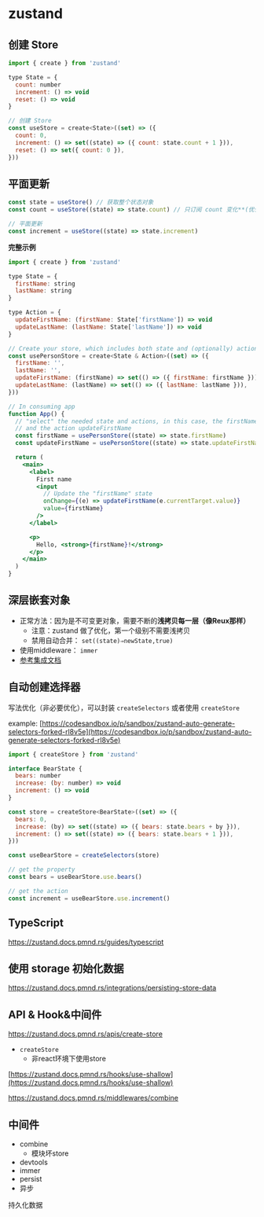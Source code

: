 # zustand

## 创建 Store

```jsx
import { create } from 'zustand'

type State = {
  count: number
  increment: () => void
  reset: () => void
}

// 创建 Store
const useStore = create<State>((set) => ({
  count: 0,
  increment: () => set((state) => ({ count: state.count + 1 })),
  reset: () => set({ count: 0 }),
}))
```

## 平面更新

```jsx
const state = useStore() // 获取整个状态对象
const count = useStore((state) => state.count) // 只订阅 count 变化**(优化建议)**

// 平面更新
const increment = useStore((state) => state.increment)

```

**完整示例**

```jsx
import { create } from 'zustand'

type State = {
  firstName: string
  lastName: string
}

type Action = {
  updateFirstName: (firstName: State['firstName']) => void
  updateLastName: (lastName: State['lastName']) => void
}

// Create your store, which includes both state and (optionally) actions
const usePersonStore = create<State & Action>((set) => ({
  firstName: '',
  lastName: '',
  updateFirstName: (firstName) => set(() => ({ firstName: firstName })),
  updateLastName: (lastName) => set(() => ({ lastName: lastName })),
}))

// In consuming app
function App() {
  // "select" the needed state and actions, in this case, the firstName value
  // and the action updateFirstName
  const firstName = usePersonStore((state) => state.firstName)
  const updateFirstName = usePersonStore((state) => state.updateFirstName)

  return (
    <main>
      <label>
        First name
        <input
          // Update the "firstName" state
          onChange={(e) => updateFirstName(e.currentTarget.value)}
          value={firstName}
        />
      </label>

      <p>
        Hello, <strong>{firstName}!</strong>
      </p>
    </main>
  )
}

```

## 深层嵌套对象

- 正常方法：因为是不可变更对象，需要不断的**浅拷贝每一层（像Reux那样）**
    - 注意：zustand 做了优化，第一个级别不需要浅拷贝
    - 禁用自动合并： `set((state)⇒newState,true)`
- 使用middleware： `immer`
- [参考集成文档](https://zustand.docs.pmnd.rs/integrations/immer-middleware)

## 自动创建选择器

写法优化（非必要优化），可以封装 `createSelectors` 或者使用 `createStore`

example: [https://codesandbox.io/p/sandbox/zustand-auto-generate-selectors-forked-rl8v5e](https://codesandbox.io/p/sandbox/zustand-auto-generate-selectors-forked-rl8v5e)

```jsx
import { createStore } from 'zustand'

interface BearState {
  bears: number
  increase: (by: number) => void
  increment: () => void
}

const store = createStore<BearState>((set) => ({
  bears: 0,
  increase: (by) => set((state) => ({ bears: state.bears + by })),
  increment: () => set((state) => ({ bears: state.bears + 1 })),
}))

const useBearStore = createSelectors(store)

// get the property
const bears = useBearStore.use.bears()

// get the action
const increment = useBearStore.use.increment()
```

## TypeScript

https://zustand.docs.pmnd.rs/guides/typescript

## 使用 storage 初始化数据

https://zustand.docs.pmnd.rs/integrations/persisting-store-data

## API & Hook&中间件

https://zustand.docs.pmnd.rs/apis/create-store

- `createStore`
    - 非react环境下使用store

[https://zustand.docs.pmnd.rs/hooks/use-shallow](https://zustand.docs.pmnd.rs/hooks/use-shallow)

https://zustand.docs.pmnd.rs/middlewares/combine

## 中间件

- combine
    - 模块坏store
- devtools
- immer
- persist
- 异步

持久化数据